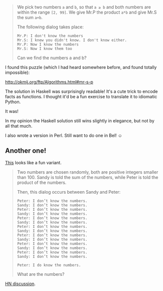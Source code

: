 > We pick two numbers `a` and `b`, so that `a ≥ b` and both numbers are within
> the range `[2, 99]`. We give Mr.P the product `a*b` and give Mr.S the sum
> `a+b`.
> 
> The following dialog takes place:
> 
>     Mr.P: I don't know the numbers
>     Mr.S: I knew you didn't know. I don't know either.
>     Mr.P: Now I know the numbers
>     Mr.S: Now I know them too
> 
> Can we find the numbers a and b?

I found this puzzle (which I had heard somewhere before, and found totally
impossible):

http://okmij.org/ftp/Algorithms.html#mr-s-p

The solution in Haskell was surprisingly readable! It's a cute trick to encode
facts as functions. I thought it'd be a fun exercise to translate it to
idiomatic Python.

It was!

In my opinion the Haskell solution still wins slightly in elegance, but not by
all that much.

I also wrote a version in Perl. Still want to do one in Bel! ☺

## Another one!

[This](https://alexanderell.is/posts/numbers-game/) looks like a fun variant.

> Two numbers are chosen randomly, both are positive integers smaller than 100.
> Sandy is told the sum of the numbers, while Peter is told the product of the numbers.
>
> Then, this dialog occurs between Sandy and Peter:
>
>     Peter: I don’t know the numbers.
>     Sandy: I don’t know the numbers.
>     Peter: I don’t know the numbers.
>     Sandy: I don’t know the numbers.
>     Peter: I don’t know the numbers.
>     Sandy: I don’t know the numbers.
>     Peter: I don’t know the numbers.
>     Sandy: I don’t know the numbers.
>     Peter: I don’t know the numbers.
>     Sandy: I don’t know the numbers.
>     Peter: I don’t know the numbers.
>     Sandy: I don’t know the numbers.
>     Peter: I don’t know the numbers.
>     Sandy: I don’t know the numbers.
>
>     Peter: I do know the numbers.
>
> What are the numbers?

[HN discussion](https://news.ycombinator.com/item?id=31308423).
